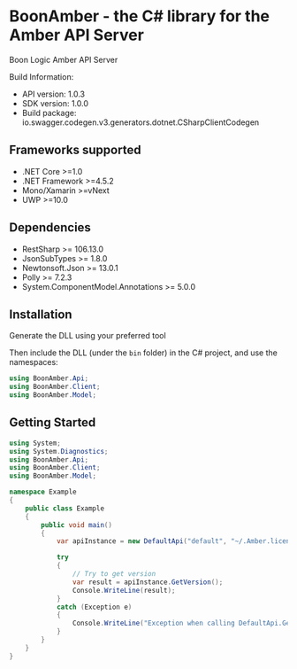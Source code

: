 # BoonAmber - the C# library for the Amber API Server

Boon Logic Amber API Server

Build Information:
- API version: 1.0.3
- SDK version: 1.0.0
- Build package: io.swagger.codegen.v3.generators.dotnet.CSharpClientCodegen

## Frameworks supported
- .NET Core >=1.0
- .NET Framework >=4.5.2
- Mono/Xamarin >=vNext
- UWP >=10.0

## Dependencies
- RestSharp >= 106.13.0
- JsonSubTypes >= 1.8.0
- Newtonsoft.Json >= 13.0.1
- Polly >= 7.2.3
- System.ComponentModel.Annotations >= 5.0.0

## Installation
Generate the DLL using your preferred tool

Then include the DLL (under the `bin` folder) in the C# project, and use the namespaces:
```csharp
using BoonAmber.Api;
using BoonAmber.Client;
using BoonAmber.Model;
```

## Getting Started

```csharp
using System;
using System.Diagnostics;
using BoonAmber.Api;
using BoonAmber.Client;
using BoonAmber.Model;

namespace Example
{
    public class Example
    {
        public void main()
        {
            var apiInstance = new DefaultApi("default", "~/.Amber.license");

            try
            {
                // Try to get version
                var result = apiInstance.GetVersion();
                Console.WriteLine(result);
            }
            catch (Exception e)
            {
                Console.WriteLine("Exception when calling DefaultApi.GetVersion: " + e.Message );
            }
        }
    }
}